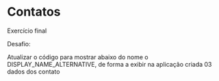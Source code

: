 # Contatos
Exercício final

Desafio:

Atualizar o código para mostrar abaixo do nome o DISPLAY_NAME_ALTERNATIVE, de forma a exibir na aplicação criada 03 dados dos contato
